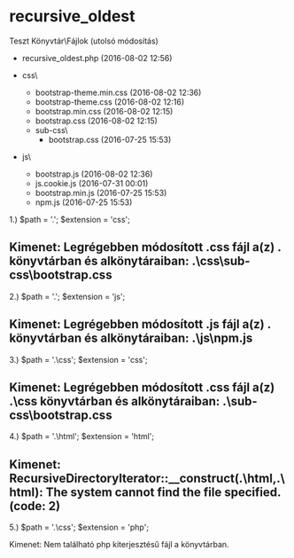 # recursive_oldest
Teszt Könyvtár\Fájlok					 (utolsó módosítás)

- recursive_oldest.php 		 (2016-08-02 12:56)

- css\
  - bootstrap-theme.min.css (2016-08-02 12:36)
  - bootstrap-theme.css 		 (2016-08-02 12:16)
  - bootstrap.min.css 			 (2016-08-02 12:15)
  - bootstrap.css 				 (2016-08-02 12:15)
  - sub-css\
    - bootstrap.css 				 (2016-07-25 15:53)

- js\
  - bootstrap.js 				  	 (2016-08-02 12:36)
  - js.cookie.js 					 (2016-07-31 00:01)
  - bootstrap.min.js 			 (2016-07-25 15:53) 
  - npm.js 							 (2016-07-25 15:53) 


1.)
$path = '.';
$extension = 'css';

Kimenet: Legrégebben módosított .css fájl a(z) . könyvtárban és alkönytáraiban: .\css\sub-css\bootstrap.css
------------------------
2.)
$path = '.';
$extension = 'js';

Kimenet: Legrégebben módosított .js fájl a(z) . könyvtárban és alkönytáraiban: .\js\npm.js
------------------------
3.)
$path = '.\css';
$extension = 'css';

Kimenet: Legrégebben módosított .css fájl a(z) .\css könyvtárban és alkönytáraiban: .\sub-css\bootstrap.css
------------------------
4.)
$path = '.\html';
$extension = 'html';

Kimenet: RecursiveDirectoryIterator::__construct(.\html\,.\html\): The system cannot find the file specified. (code: 2)
------------------------
5.)
$path = '.\css';
$extension = 'php';

Kimenet: Nem található php kiterjesztésű fájl a könyvtárban.
